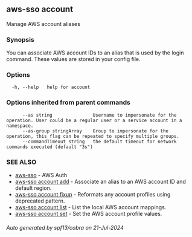 ## aws-sso account

Manage AWS account aliases

### Synopsis

You can associate AWS account IDs to an alias that is
used by the login command. These values are stored
in your config file.

### Options

```
  -h, --help   help for account
```

### Options inherited from parent commands

```
      --as string               Username to impersonate for the operation. User could be a regular user or a service account in a namespace.
      --as-group stringArray    Group to impersonate for the operation, this flag can be repeated to specify multiple groups.
      --commandTimeout string   the default timeout for network commands executed (default "3s")
```

### SEE ALSO

* [aws-sso](aws-sso.md)	 - AWS Auth
* [aws-sso account add](aws-sso_account_add.md)	 - Associate an alias to an AWS account ID and default region.
* [aws-sso account fixup](aws-sso_account_fixup.md)	 - Reformats any account profiles using deprecated pattern.
* [aws-sso account list](aws-sso_account_list.md)	 - List the local AWS account mappings.
* [aws-sso account set](aws-sso_account_set.md)	 - Set the AWS account profile values.

###### Auto generated by spf13/cobra on 21-Jul-2024
